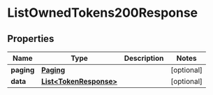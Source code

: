 

# ListOwnedTokens200Response


## Properties

| Name | Type | Description | Notes |
|------------ | ------------- | ------------- | -------------|
|**paging** | [**Paging**](Paging.md) |  |  [optional] |
|**data** | [**List&lt;TokenResponse&gt;**](TokenResponse.md) |  |  [optional] |




